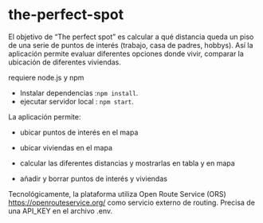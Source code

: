 # the-perfect-spot

El objetivo de “The perfect spot” es calcular a qué distancia queda un piso de una serie de puntos de interés (trabajo, casa de padres, hobbys). Así la aplicación permite evaluar diferentes opciones donde vivir, comparar la ubicación de diferentes viviendas.  

requiere node.js y npm

 * Instalar dependencias :`npm install`.
 * ejecutar servidor local : `npm start`.
 

La aplicación permite:

- ubicar puntos de interés en el mapa

- ubicar viviendas en el mapa

- calcular las diferentes distancias y mostrarlas en tabla y en mapa

- añadir y borrar puntos de interés y viviendas

Tecnológicamente, la plataforma utiliza Open Route Service (ORS)  https://openrouteservice.org/ como servicio externo de routing. Precisa de una API_KEY en el archivo .env.
